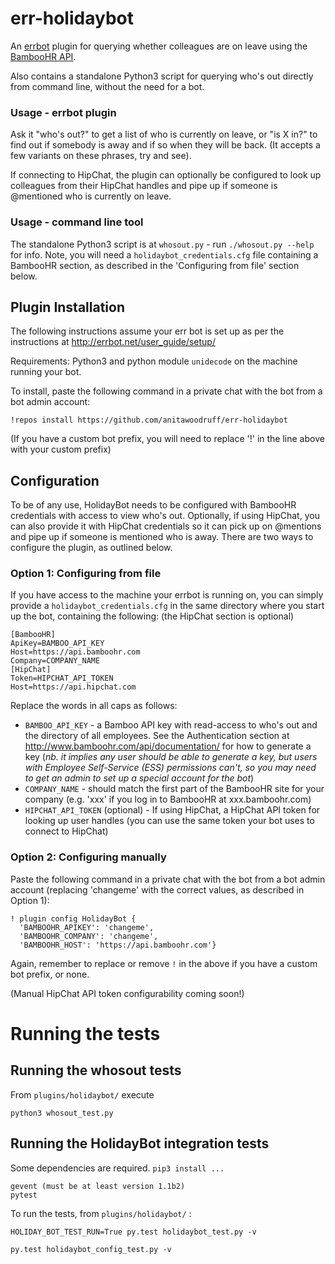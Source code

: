 # err-holidaybot

An [errbot](http://errbot.net/) plugin for querying whether colleagues are on leave using the [BambooHR API](http://www.bamboohr.com/api/documentation/).

Also contains a standalone Python3 script for querying who's out directly from command line, without the need for a bot.

### Usage - errbot plugin

Ask it "who's out?" to get a list of who is currently on leave, or "is X in?" to find out if somebody is away and if so when they will be back. (It accepts a few variants on these phrases, try and see).

If connecting to HipChat, the plugin can optionally be configured to look up colleagues from their HipChat handles and pipe up if someone is @mentioned who is currently on leave.

### Usage - command line tool

The standalone Python3 script is at `whosout.py` - run `./whosout.py --help` for info. Note, you will need a `holidaybot_credentials.cfg` file containing a BambooHR section, as described in the 'Configuring from file' section below.

## Plugin Installation

The following instructions assume your err bot is set up as per the instructions at http://errbot.net/user_guide/setup/ 

Requirements: Python3 and python module `unidecode` on the machine running your bot.

To install, paste the following command in a private chat with the bot from a bot admin account:

  `!repos install https://github.com/anitawoodruff/err-holidaybot` 
  
(If you have a custom bot prefix, you will need to replace '!' in the line above with your custom prefix)

## Configuration

To be of any  use, HolidayBot needs to be configured with BambooHR credentials with access to view who's out.
Optionally, if using HipChat, you can also provide it with HipChat credentials so it can pick up on @mentions and pipe up if someone is mentioned who is away. There are two ways to configure the plugin, as outlined below.

### Option 1: Configuring from file

If you have access to the machine your errbot is running on, you can simply provide a `holidaybot_credentials.cfg` in the same directory where you start up the bot, containing the following: (the HipChat section is optional)

    [BambooHR]
    ApiKey=BAMBOO_API_KEY
    Host=https://api.bamboohr.com
    Company=COMPANY_NAME
    [HipChat]
    Token=HIPCHAT_API_TOKEN
    Host=https://api.hipchat.com
    
Replace the words in all caps as follows:

- `BAMBOO_API_KEY` - a Bamboo API key with read-access to who's out and the directory of all employees. See the Authentication section at http://www.bamboohr.com/api/documentation/ for how to generate a key (_nb. it implies any user should be able to generate a key, but users with Employee Self-Service (ESS) permissions can't, so you may need to get an admin to set up a special account for the bot_)
- `COMPANY_NAME` - should match the first part of the BambooHR site for your company (e.g. 'xxx' if you log in to BambooHR at xxx.bamboohr.com)
- `HIPCHAT_API_TOKEN` (optional) - If using HipChat, a HipChat API token for looking up user handles (you can use the same token your bot uses to connect to HipChat)
    
### Option 2: Configuring manually

Paste the following command in a private chat with the bot from a bot admin account (replacing 'changeme' with the correct values, as described in Option 1):

    ! plugin config HolidayBot {
      'BAMBOOHR_APIKEY': 'changeme',
      'BAMBOOHR_COMPANY': 'changeme',
      'BAMBOOHR_HOST': 'https://api.bamboohr.com'}

Again, remember to replace or remove `!` in the above if you have a custom bot prefix, or none.

(Manual HipChat API token configurability coming soon!)

# Running the tests

## Running the whosout tests

From `plugins/holidaybot/` execute

    python3 whosout_test.py

## Running the HolidayBot integration tests

Some dependencies are required. `pip3 install ...`

    gevent (must be at least version 1.1b2)
    pytest

To run the tests, from `plugins/holidaybot/` :

`HOLIDAY_BOT_TEST_RUN=True py.test holidaybot_test.py -v`

`py.test holidaybot_config_test.py -v`

